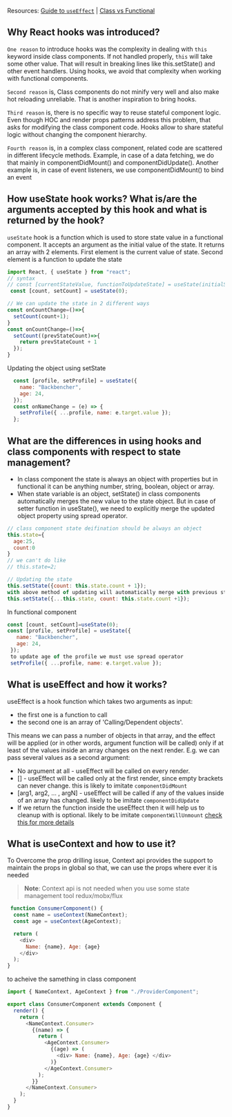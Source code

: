 Resources: [Guide to `useEffect`](https://overreacted.io/a-complete-guide-to-useeffect/) | [Class vs Functional](https://overreacted.io/how-are-function-components-different-from-classes/)
## Why React hooks was introduced?

`One reason` to introduce hooks was the complexity in dealing with `this` keyword inside class components. If not handled properly, `this` will take some other value. That will result in breaking lines like this.setState() and other event handlers. Using hooks, we avoid that complexity when working with functional components.

`Second reason` is, Class components do not minify very well and also make hot reloading unreliable. That is another inspiration to bring hooks.

`Third reason` is, there is no specific way to reuse stateful component logic. Even though HOC and render props patterns address this problem, that asks for modifying the class component code. Hooks allow to share stateful logic without changing the component hierarchy.

`Fourth reason` is, in a complex class component, related code are scattered in different lifecycle methods. Example, in case of a data fetching, we do that mainly in componentDidMount() and componentDidUpdate(). Another example is, in case of event listeners, we use componentDidMount() to bind an event

## How useState hook works? What is/are the arguments accepted by this hook and what is returned by the hook?

`useState` hook is a function which is used to store state value in a functional component. It accepts an argument as the initial value of the state. It returns an array with 2 elements. First element is the current value of state. Second element is a function to update the state
```javascript
import React, { useState } from "react";
// syntax
// const [currentStateValue, functionToUpdateState] = useState(initialStateValue);
 const [count, setCount] = useState(0);

// We can update the state in 2 different ways
const onCountChange=()=>{
  setCount(count+1);
}
const onCountChange=()=>{
  setCount((prevStateCount)=>{
    return prevStateCount + 1
  });
}
```
Updating the object using setState
```javascript
  const [profile, setProfile] = useState({
    name: "Backbencher",
    age: 24,
  });
  const onNameChange = (e) => {
    setProfile({ ...profile, name: e.target.value });
  };
```
## What are the differences in using hooks and class components with respect to state management?
- In class component the state is always an object with properties but in functional it can be anything number, string, boolean, object or array.
- When state variable is an object, setState() in class components automatically merges the new value to the state object. But in case of setter function in useState(), we need to explicitly merge the updated object property using spread operator.
 ```javascript
 // class component state deifination should be always an object
 this.state={
   age:25,
   count:0
 }
 // we can't do like
// this.state=2;
 
// Updating the state
 this.setState({count: this.state.count + 1});
 with above method of updating will automatically merge with previous state properties in it which means above statement is equal to
 this.setState({...this.state, count: this.state.count +1});
 ```
 In functional component
 ```javascript
 const [count, setCount]=useState(0);
 const [profile, setProfile] = useState({
    name: "Backbencher",
    age: 24,
  });
  to update age of the profile we must use spread operator
  setProfile({ ...profile, name: e.target.value });
  ```
  ## What is useEffect and how it works?
useEffect is a hook function which takes two arguments as input: 
  - the first one is a function to call
  - the second one is an array of 'Calling/Dependent objects'. 

This means we can pass a number of objects in that array, and the effect will be applied (or in other words, argument function will be called) only if at least of the values inside an array changes on the next render. E.g. we can pass several values as a second argument:

- No argument at all - useEffect will be called on every render.
- [] - useEffect will be called only at the first render, since empty brackets can never change. this is likely to imitate `componentDidMount`
- [arg1, arg2, … , argN] - useEffect will be called if any of the values inside of an array has changed. likely to be imitate `componentDidUpdate`
- If we return the function inside the useEffect then it will help us to cleanup with is optional. likely to be imitate `componentWillUnmount`
[check this for more details](https://github.com/venk120soft/react-learnings/blob/master/useEffect.md)
## What is useContext and how to use it?
To Overcome the prop drilling issue, Context api provides the support to maintain the props in global so that, we can use the props where ever it is needed
>**Note**: Context api is not needed when you use some state management tool redux/mobx/flux
```javascript
 function ConsumerComponent() {
  const name = useContext(NameContext);
  const age = useContext(AgeContext);

  return (
    <div>
      Name: {name}, Age: {age}
    </div>
  );
}
```
to acheive the samething in class component
```javascript
import { NameContext, AgeContext } from "./ProviderComponent";

export class ConsumerComponent extends Component {
  render() {
    return (
      <NameContext.Consumer>
        {(name) => {
          return (
            <AgeContext.Consumer>
              {(age) => ( 
                <div> Name: {name}, Age: {age} </div>
              )}
            </AgeContext.Consumer>
          );
        }}
      </NameContext.Consumer>
    );
  }
}
 ``` 
  
